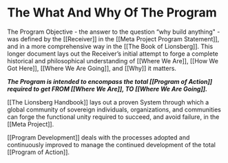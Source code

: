 # The What And Why Of The Program

The Program Objective - the answer to the question “why build anything" - was defined by the [[Receiver]] in the [[Meta Project Program Statement]], and in a more comprehensive way in the [[The Book of Lionsberg]]. This longer document lays out the Receiver’s initial attempt to forge a complete historical and philosophical understanding of [[Where We Are]], [[How We Got Here]], [[Where We Are Going]], and [[Why]] it matters. 

**_The Program is intended to encompass the total [[Program of Action]] required to get FROM [[Where We Are]], TO [[Where We Are Going]]._** 

[[The Lionsberg Handbook]] lays out a proven System through which a global community of sovereign individuals, organizations, and communities can forge the functional unity required to succeed, and avoid failure, in the [[Meta Project]]. 

[[Program Development]] deals with the processes adopted and continuously improved to manage the continued development of the total [[Program of Action]]. 